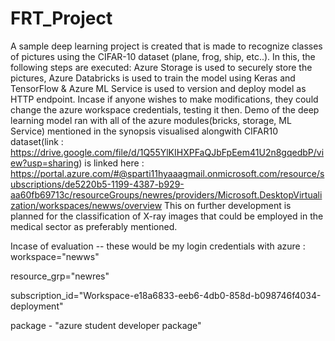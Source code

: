 # FRT_Project
A sample deep learning project is created that is made to recognize classes of pictures using the CIFAR-10 dataset (plane, frog, ship, etc..). In this, the following steps are executed: Azure Storage is used to securely store the pictures, Azure Databricks is used to train the model using Keras and TensorFlow & Azure ML Service is used to version and deploy model as HTTP endpoint.
Incase if anyone wishes to make modifications, they could change the azure workspace credentials, testing it then.
Demo of the deep learning model ran with all of the azure modules(bricks, storage, ML Service) mentioned in the synopsis  visualised alongwith CIFAR10 dataset(link : https://drive.google.com/file/d/1Q55YlKIHXPFaQJbFpEem41U2n8gqedbP/view?usp=sharing) is linked here : https://portal.azure.com/#@sparti11hyaaagmail.onmicrosoft.com/resource/subscriptions/de5220b5-1199-4387-b929-aa60fb69713c/resourceGroups/newres/providers/Microsoft.DesktopVirtualization/workspaces/newws/overview
This on further development is planned for the classification of X-ray images that could be employed in the medical sector as preferably mentioned.

Incase of evaluation -- these would be my login credentials with azure :
workspace="newws"

resource_grp="newres"

subscription_id="Workspace-e18a6833-eeb6-4db0-858d-b098746f4034-deployment"

package  - "azure student developer package"
